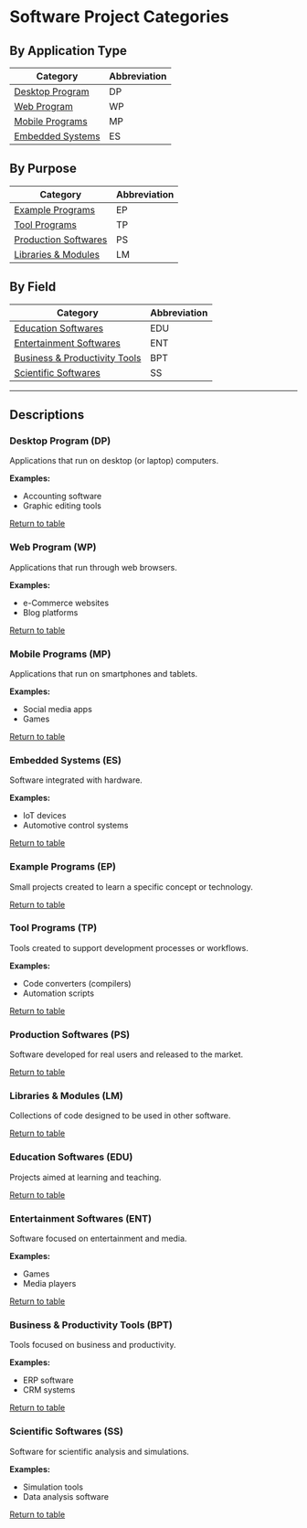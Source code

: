 # Software Project Categories

## By Application Type

| Category                    | Abbreviation |
|-----------------------------|--------------|
| [Desktop Program](#desktop-program-dp) | DP |
| [Web Program](#web-program-wp)         | WP |
| [Mobile Programs](#mobile-programs-mp)   | MP |
| [Embedded Systems](#embedded-systems-es) | ES |

## By Purpose

| Category                     | Abbreviation |
|------------------------------|--------------|
| [Example Programs](#example-programs-ep) | EP |
| [Tool Programs](#tool-programs-tp)       | TP |
| [Production Softwares](#production-softwares-ps) | PS |
| [Libraries & Modules](#libraries--modules-lm) | LM |

## By Field

| Category                              | Abbreviation |
|---------------------------------------|--------------|
| [Education Softwares](#education-softwares-edu) | EDU |
| [Entertainment Softwares](#entertainment-softwares-ent) | ENT |
| [Business & Productivity Tools](#business--productivity-tools-bpt) | BPT |
| [Scientific Softwares](#scientific-softwares-ss) | SS |

---

## Descriptions

### Desktop Program (DP)
Applications that run on desktop (or laptop) computers.

**Examples:**
- Accounting software
- Graphic editing tools

[Return to table](#by-application-type)

### Web Program (WP)
Applications that run through web browsers.

**Examples:**
- e-Commerce websites
- Blog platforms

[Return to table](#by-application-type)

### Mobile Programs (MP)
Applications that run on smartphones and tablets.

**Examples:**
- Social media apps
- Games

[Return to table](#by-application-type)

### Embedded Systems (ES)
Software integrated with hardware.

**Examples:**
- IoT devices
- Automotive control systems

[Return to table](#by-application-type)

### Example Programs (EP)
Small projects created to learn a specific concept or technology.

[Return to table](#by-purpose)

### Tool Programs (TP)
Tools created to support development processes or workflows.

**Examples:**
- Code converters (compilers)
- Automation scripts

[Return to table](#by-purpose)

### Production Softwares (PS)
Software developed for real users and released to the market.

[Return to table](#by-purpose)

### Libraries & Modules (LM)
Collections of code designed to be used in other software.

[Return to table](#by-purpose)

### Education Softwares (EDU)
Projects aimed at learning and teaching.

[Return to table](#by-field)

### Entertainment Softwares (ENT)
Software focused on entertainment and media.

**Examples:**
- Games
- Media players

[Return to table](#by-field)

### Business & Productivity Tools (BPT)
Tools focused on business and productivity.

**Examples:**
- ERP software
- CRM systems

[Return to table](#by-field)

### Scientific Softwares (SS)
Software for scientific analysis and simulations.

**Examples:**
- Simulation tools
- Data analysis software

[Return to table](#by-field)
